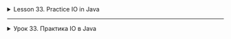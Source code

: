 <details>
<summary>Lesson 33. Practice IO in Java</summary>

# Lesson 33. Practice IO in Java

## Introduction to IO in Java

### General overview of IO in Java

In Java, I/O (IO) is the process of moving data between different devices and your program. Java
provides powerful and flexible tools for working with IO through packages `java.io `and `java.nio`, allowing you to read and write
data both from files and over network connections, as well as manipulate the file system.

### The difference between byte and character streams

- **Byte streams (InputStream/OutputStream)**: These streams are used to read and write binary data. They
  they work with data at the level of individual bytes, which makes them ideal for working with files of any type, including
  images, audio and video files. Examples
  classes: `FileInputStream`, `FileOutputStream`, `BufferedInputStream`, `BufferedOutputStream'.

- **Character Streams (Reader/Writer)**: Character streams are designed to work with text data. They read and
  write data at the character level, automatically processing the conversion of bytes into characters and vice versa, taking into account
  the encoding. This makes them suitable for reading and writing text files. Examples
  classes: `FileReader`, `FileWriter`, `BufferedReader`, `BufferedWriter'.

### Blocking and non-blocking I/O

- **Blocking I/O**: With blocking IO, the program execution flow stops until
  an input or output operation is performed. This means that the application cannot continue execution until it is
  the input stream has been read or the writing to the output stream will not be completed. Most of the classes in `java.io `they work in
  blocking mode.

- **Non-blocking I/O**: Non-blocking IO allows the program to continue execution while the operation
  I/O is performed in the background. This is especially important for the development of high-performance applications such as
  like servers serving multiple clients at the same time. The 'java.nio` API is a set of non-blocking
  I/O operations using Channels and Buffers to efficiently work with data.

Using non-blocking I/O requires more complex processing, including working with selectors that
allow a single thread to control multiple I/O channels. Non-blocking IO significantly increases
the scalability and performance of applications, especially those that handle a large number of simultaneous
connections.

The introduction to the IO system in Java gives developers a deep understanding of the basics of working with data, allowing them to create more
powerful and flexible applications.

## Working with files in Java

### Assignment of the File class

The `File` class from the package `java.io ` is an abstraction used to work with files and directories on
the file system. It allows you to create, delete files and directories, check their existence, read and change
file attributes, as well as get information about files and directories, such as size, access rights and the time of last
modification.

### Basic methods of the File class

- **`boolean exists()`** - checks if a file or directory exists.
- **`String getAbsolutePath()`** - returns the absolute path to the file or directory.
- **`long length()`** - returns the file size in bytes.
- **`boolean isFile()`** - checks if the object is a file.
- **`boolean isDirectory()`** - checks whether the object is a directory.
- **`boolean createNewFile()`** - creates a new empty file if a file with the same name does not already exist.
- **`boolean delete()`** - deletes a file or directory.
- **`File[] listFiles()`** - returns an array of files and directories contained in the directory.
- **`boolean mkdir()`** - creates a directory.
- **`boolean renameTo(File dest)`** - renames a file or directory.
- **`long LastModified()`** - returns the time when the file or directory was last modified.

### Why do I need the File class?

The `File` class is needed to manage files and directories at the file system level in Java applications. It
provides methods for performing standard file system operations such as creating, deleting files and
directories, checking their existence and properties, and reading lists of files in directories. This makes the `File` class the main
tool for working with the file system when developing Java applications.

### Classes File, FileInputStream, FileOutputStream

In Java, the main classes from the package are used to work with the file system and files `java.io `.

- **The `File` class** provides an abstraction for working with files and directories. You can use it to create, delete
  files, check their existence, read and set file attributes such as access rights, and more.

- **`FileInputStream` and `FileOutputStream`** are input and output streams for working with files at the level
  bytes. `FileInputStream` reads data from a file, and `FileOutputStream` writes data to a file.

### Reading and writing files using FileInputStream and FileOutputStream

To read from a file and write to a file at the byte level, the `FileInputStream` and `FileOutputStream` classes are used
, respectively.

- **Reading a file from `FileInputStream`**:

```java
public class ReaderClass {
    public static void main(String[] args) {
        try (FileInputStream fis = new FileInputStream("input.txt")) {
            int i;
            while ((i = fis.read()) != -1) {
                System.out.print((char) i);
            }
        } catch (IOException e) {
            e.printStackTrace();
        }
    }
}
```

This code demonstrates reading a file one byte at a time and outputting its contents to the console.

- **Writing to a file with `FileOutputStream`**:

```java
public class WriterClass {
    public static void main(String[] args) {
        try (FileOutputStream fos = new FileOutputStream("output.txt")) {
            String data = "Hello, Java!";
            fos.write(data.getBytes());
        } catch (IOException e) {
            e.printStackTrace();
        }
    }
}
```

Here we write a string to a file, converting the string into an array of bytes.

### Working with FileReader and FileWriter to read and write text files

To work with text files, Java provides the `FileReader` and `FileWriter` classes, which work at
the character level, which makes it easier to read and write text.

- Reading a text file from the `FileReader`:

```java
public class ReaderClass {
    public static void main(String[] args) {
        try (FileReader fr = new FileReader("input.txt");
             BufferedReader br = new BufferedReader(fr)) {
            String line;
            while ((line = br.readLine()) != null) {
                System.out.println(line);
            }
        } catch (IOException e) {
            e.printStackTrace();
        }
    }
}
```

Here the `BufferedReader` is used to efficiently read lines from a file.

- Writing to a text file with `FileWriter`:

```java
public class WriterClass {
    public static void main(String[] args) {
        try (FileWriter fw = new FileWriter("output.txt");
             BufferedWriter bw = new BufferedWriter(fw)) {
            bw.write("Hello, Java!");
        } catch (IOException e) {
            e.printStackTrace();
        }
    }
}
```

## A comparative table of similar classes for working with files in Java

| Functionality | Byte streams | Character streams |
|--------------------------|----------------------------------------------------------------------------------------------------------------|-------------------------------------------------------------------------------------------------------------|
| **Main class** | `InputStream`/`OutputStream`                                                                                   | `Reader`/`Writer`                                                                                           |
| **Reading the file**         | `FileInputStream`                                                                                              | `FileReader`                                                                                                |
| **Writing to a file**        | `FileOutputStream`                                                                                             | `FileWriter`                                                                                                |
| **Buffering** | `BufferedInputStream`/`BufferedOutputStream`                                                                   | `BufferedReader`/`BufferedWriter`                                                                           |
| **Text reading/writing** | Are used to read/write binary data, byte conversion to text and back is performed manually | Natively support working with text, automatically processing character conversion to bytes and vice versa |
| **Performance** | High for binary data | High for text data |
| **Usage**        | Ideal for working with images, audio, video files and any other types of binary data | Ideal for reading and writing text files such as text documents, CSV, XML, etc.      |

## Buffering in Java

### Understanding buffered streams

Buffering in Java IO is used to improve the efficiency of reading and writing data by minimizing access to
physical storage media such as a hard drive or network connection. Buffered streams read or
write "chunks" of data, reducing the number of I/O operations.

### BufferedInputStream, BufferedOutputStream, BufferedReader, BufferedWriter classes

Java provides classes for buffering both byte and character streams:

- **`BufferedInputStream` and `BufferedOutputStream`** are used for buffered reading and writing of byte
  streams. These classes wrap other I/O streams such as 'FileInputStream` and `FileOutputStream`,
  by providing buffering to increase performance.

- **`BufferedReader` and `BufferedWriter'** are designed for buffered reading and writing of character streams. They
  are convenient for working with text data, as they provide efficient line reading and text writing using
  a buffer.

### Examples of using buffered streams to improve performance

- **Reading a file from `BufferedInputStream`**:

```java
public class ReaderClass {
    public static void main(String[] args) {
        try (BufferedInputStream bis = new BufferedInputStream(new FileInputStream("input.bin"))) {
            byte[] buffer = new byte[1024];
            int bytesRead;
            while ((bytesRead = bis.read(buffer)) != -1) {
// Processing of read data
            }
        } catch (IOException e) {
            e.printStackTrace();
        }
    }
}
```

Here BufferedInputStream reads data in large blocks, which reduces the number of read operations.

- **Writing to a file with `BufferedOutputStream`**:

```java
public class WriterClass {
    public static void main(String[] args) {
        try (BufferedOutputStream bos = new BufferedOutputStream(new FileOutputStream("output.bin"))) {
            byte[] data = // initializing data for writing;
                    bos.write(data);
// Writing is performed efficiently, using a buffer to collect data before writing it to disk.
        } catch (IOException e) {
            e.printStackTrace();
        }
    }
}
```

- **Reading a text file from the `BufferedReader`:**

```java
public class ReaderClass {
    public static void main(String[] args) {
        try (BufferedReader br = new BufferedReader(new FileReader("input.txt"))) {
            String line;
            while ((line = br.readLine()) != null) {
                System.out.println(line);
            }
        } catch (IOException e) {
            e.printStackTrace();
        }
    }
}
```

The `BufferedReader` allows you to read entire lines, which is especially convenient for text data.

- **Writing to a text file with `BufferedWriter`**:

```java
public class WriterClass {
    public static void main(String[] args) {
        try (BufferedWriter bw = new BufferedWriter(new FileWriter("output.txt"))) {
            bw.write("Example of a string to write \n");
            // `BufferedWriter` collects text in the buffer before writing it, which reduces the number of disk accesses.
        } catch (IOException e) {
            e.printStackTrace();
        }
    }
}
```

The use of buffered streams significantly increases the performance of I/O operations due to
reducing the number of calls to slow storage devices. This makes buffered streams
the preferred choice for many data reading and writing tasks.

## Object serialization in Java

### The concept of serialization and deserialization of objects

Object serialization is the process of converting the state of an object into a sequence of bytes so that it can be
stored in a file or transmitted over the network. Deserialization is a reverse process in which
the initial state of an object is restored from a sequence of bytes.

### ObjectOutputStream and ObjectInputStream classes

Java uses two main classes for serialization and deserialization of objects: 'ObjectOutputStream`
and `ObjectInputStream'.

- **`ObjectOutputStream`** writes serialized objects to the output stream.
- **`ObjectInputStream`** reads and restores objects from the input stream.

### Examples of serialization and deserialization of objects

- **Serializing an object with an `ObjectOutputStream`**:

```java
public class WriterClass {
    public static void main(String[] args) {
        try (ObjectOutputStream oos = new ObjectOutputStream(new FileOutputStream("object.dat"))) {
            MyClass object = new MyClass();
            // Initializing the MyClass object
            oos.writeObject(object);
        } catch (IOException e) {
            e.printStackTrace();
        }
    }
}
```

In this example, the `MyClass' object is serialized and written to the `object.dat` file.

- **Deserializing an object with an `ObjectInputStream`**:

```java
public class ReaderClass {
    public static void main(String[] args) {
        try (ObjectInputStream ois = new ObjectInputStream(new FileInputStream("object.dat"))) {
            MyClass object = (MyClass) ois.readObject();
            // Using a deserialized object
        } catch (IOException | ClassNotFoundException e) {
            e.printStackTrace();
        }
    }
}
```

Here the `MyClass` object is restored from the `object.dat` file.

### Important points in serialization

- The object class must implement the `Serializable` interface. This is a token interface that does not require implementation
  methods,
  but it indicates to the JVM that an object of this class can be serialized.
- Not all objects can be serialized. Objects of classes that do not implement `Serializable', as well as some system classes
  not
  subject to serialization.
- When an object is serialized, all the objects it references are serialized if they are also serializable. It may
  result in the serialization of an entire graph of objects.
- Static fields and fields marked as `transient` are not serialized.
- Serialization and deserialization are powerful mechanisms for preserving the state of objects and their subsequent restoration,
  which
  It is widely used in Java to work with data, transfer objects over the network and save application states.

## Working with ZIP archives in Java

### ZipInputStream and ZipOutputStream classes

Java offers powerful tools for working with ZIP archives through a package `java.util.zip `, in which the key classes
are `ZipInputStream` for reading from ZIP files and `ZipOutputStream` for creating ZIP files.

- **`ZipInputStream`** allows you to read data from a ZIP file. It reads sequentially incoming ZIP elements (files and
  directories in the archive), allowing you to extract the data of each element.

- **`ZipOutputStream`** is used to create a ZIP file. You can use it to add new items to the archive,
  specifying the file name (in the archive) and the contents for each.

### Creating a ZIP archive using ZipOutputStream

To create a ZIP archive, you need to create an instance of `ZipOutputStream` by passing the `FileOutputStream` object to its constructor,
pointing to the file that will be created as a ZIP archive. Then, using the `putNextEntry` method, you can add
new files to the archive, and use the `write` recording methods to add the contents of the files.

```java
public class Example {
    public static void main(String[] args) {
        try (ZipOutputStream zos = new ZipOutputStream(new FileOutputStream("archive.zip"))) {
            ZipEntry entry = new ZipEntry("file1.txt");
            zos.putNextEntry(entry);
            zos.write("Content of file1".getBytes());
            zos.closeEntry();
            // Repeat for other files
        } catch (IOException e) {
            e.printStackTrace();
        }
    }
}
```

### Unpacking a ZIP archive using ZipInputStream

To unpack the ZIP archive, a `ZipInputStream` is used, which reads the ZIP file and allows you to extract it sequentially
the elements included in it. For each element (the `ZipEntry` object), you can extract its contents and save them to the
file
system.

```java
public class Example {
    public static void main(String[] args) {
        try (ZipInputStream zis = new ZipInputStream(new FileInputStream("archive.zip"))) {
            ZipEntry entry;
            while ((entry = zis.getNextEntry()) != null) {
// Creating a file from ZipEntry
                try (FileOutputStream fos = new FileOutputStream(entry.getName())) {
                    byte[] buffer = new byte[1024];
                    int length;
                    while ((length = zis.read(buffer)) > 0) {
                        fos.write(buffer, 0, length);
                    }
                    zis.closeEntry();
                }
            }
        } catch (IOException e) {
            e.printStackTrace();
        }
    }
}
```

### Application
Working with ZIP archives in Java finds application in many areas, including software distribution,
data archiving, file sharing, and many others. Using `ZipInputStream` and `ZipOutputStream` provides efficient
processing of archived data in Java applications.

</details>


------------------------

<details>
<summary>Урок 33. Практика IO в Java</summary>

# Урок 33. Практика IO в Java

## Введение в IO в Java

### Общий обзор IO в Java

В Java ввод-вывод (IO) - это процесс перемещения данных между различными устройствами и вашей программой. Java
предоставляет мощные и гибкие средства для работы с IO через пакеты `java.io` и `java.nio`, позволяя читать и писать
данные как из файлов, так и через сетевые соединения, а также манипулировать файловой системой.

### Различие между байтовыми и символьными потоками

- **Байтовые потоки (InputStream/OutputStream)**: Эти потоки используются для чтения и записи двоичных данных. Они
  работают с данными на уровне отдельных байтов, что делает их идеальными для работы с файлами любого типа, включая
  изображения, аудио и видео файлы. Примеры
  классов: `FileInputStream`, `FileOutputStream`, `BufferedInputStream`, `BufferedOutputStream`.

- **Символьные потоки (Reader/Writer)**: Символьные потоки предназначены для работы с текстовыми данными. Они читают и
  записывают данные на уровне символов, автоматически обрабатывая преобразование байтов в символы и наоборот, с учетом
  кодировки. Это делает их подходящими для чтения и записи текстовых файлов. Примеры
  классов: `FileReader`, `FileWriter`, `BufferedReader`, `BufferedWriter`.

### Блокирующий и неблокирующий ввод-вывод

- **Блокирующий ввод-вывод**: При блокирующем IO поток выполнения программы останавливается до тех пор, пока не будет
  выполнена операция ввода или вывода. Это означает, что приложение не может продолжить выполнение, пока не будет
  прочитан входной поток или не будет завершена запись в выходной поток. Большинство классов в `java.io` работают в
  блокирующем режиме.

- **Неблокирующий ввод-вывод**: Неблокирующий IO позволяет программе продолжать выполнение, в то время как операция
  ввода-вывода выполняется в фоновом режиме. Это особенно важно для разработки высокопроизводительных приложений, таких
  как серверы, обслуживающие множество клиентов одновременно. API `java.nio` представляет собой набор неблокирующих
  операций ввода-вывода, используя каналы (Channels) и буферы (Buffers) для эффективной работы с данными.

Использование неблокирующего ввода-вывода требует более сложной обработки, включая работу с селекторами, которые
позволяют одному потоку контролировать множество каналов ввода-вывода. Неблокирующий IO значительно увеличивает
масштабируемость и производительность приложений, особенно тех, которые обрабатывают большое количество одновременных
соединений.

Введение в систему IO в Java дает разработчикам глубокое понимание основ работы с данными, позволяя создавать более
мощные и гибкие приложения.

## Работа с файлами в Java

### Назначение класса File

Класс `File` из пакета `java.io` представляет собой абстракцию, используемую для работы с файлами и директориями на
файловой системе. Он позволяет создавать, удалять файлы и каталоги, проверять их существование, читать и изменять
атрибуты файлов, а также получать информацию о файлах и директориях, такую как размер, права доступа и время последнего
изменения.

### Основные методы класса File

- **`boolean exists()`** - проверяет, существует ли файл или директория.
- **`String getAbsolutePath()`** - возвращает абсолютный путь к файлу или директории.
- **`long length()`** - возвращает размер файла в байтах.
- **`boolean isFile()`** - проверяет, является ли объект файлом.
- **`boolean isDirectory()`** - проверяет, является ли объект директорией.
- **`boolean createNewFile()`** - создает новый пустой файл, если файл с таким именем еще не существует.
- **`boolean delete()`** - удаляет файл или директорию.
- **`File[] listFiles()`** - возвращает массив файлов и директорий, содержащихся в директории.
- **`boolean mkdir()`** - создает директорию.
- **`boolean renameTo(File dest)`** - переименовывает файл или директорию.
- **`long lastModified()`** - возвращает время последнего изменения файла или директории.

### Зачем нужен класс File

Класс `File` необходим для управления файлами и директориями на уровне файловой системы в Java-приложениях. Он
предоставляет методы для выполнения стандартных операций файловой системы, таких как создание, удаление файлов и
директорий, проверка их существования и свойств, чтение списков файлов в директориях. Это делает класс `File` основным
инструментом для работы с файловой системой при разработке Java-приложений.

### Классы File, FileInputStream, FileOutputStream

В Java для работы с файловой системой и файлами используются основные классы из пакета `java.io`.

- **Класс `File`** предоставляет абстракцию для работы с файлами и каталогами. С его помощью можно создавать, удалять
  файлы, проверять их существование, читать и устанавливать атрибуты файлов, такие как права доступа, и многое другое.

- **`FileInputStream` и `FileOutputStream`** являются потоками ввода и вывода для работы с файлами на уровне
  байтов. `FileInputStream` читает данные из файла, а `FileOutputStream` записывает данные в файл.

### Чтение и запись файлов с помощью FileInputStream и FileOutputStream

Для чтения из файла и записи в файл на уровне байтов используются классы `FileInputStream` и `FileOutputStream`
соответственно.

- **Чтение файла с `FileInputStream`**:

```java
public class ReaderClass {
    public static void main(String[] args) {
        try (FileInputStream fis = new FileInputStream("input.txt")) {
            int i;
            while ((i = fis.read()) != -1) {
                System.out.print((char) i);
            }
        } catch (IOException e) {
            e.printStackTrace();
        }
    }
}
```

Этот код демонстрирует чтение файла по одному байту за раз и вывод его содержимого в консоль.

- **Запись в файл с `FileOutputStream`**:

```java
public class WriterClass {
    public static void main(String[] args) {
        try (FileOutputStream fos = new FileOutputStream("output.txt")) {
            String data = "Hello, Java!";
            fos.write(data.getBytes());
        } catch (IOException e) {
            e.printStackTrace();
        }
    }
}
```

Здесь мы записываем строку в файл, преобразуя строку в массив байтов.

### Работа с FileReader и FileWriter для чтения и записи текстовых файлов

Для работы с текстовыми файлами в Java предусмотрены классы `FileReader` и `FileWriter`, которые работают на уровне
символов, что упрощает чтение и запись текста.

- Чтение текстового файла с `FileReader`:

```java
public class ReaderClass {
    public static void main(String[] args) {
        try (FileReader fr = new FileReader("input.txt");
             BufferedReader br = new BufferedReader(fr)) {
            String line;
            while ((line = br.readLine()) != null) {
                System.out.println(line);
            }
        } catch (IOException e) {
            e.printStackTrace();
        }
    }
}
```

Здесь используется `BufferedReader` для эффективного чтения строк из файла.

- Запись в текстовый файл с `FileWriter`:

```java
public class WriterClass {
    public static void main(String[] args) {
        try (FileWriter fw = new FileWriter("output.txt");
             BufferedWriter bw = new BufferedWriter(fw)) {
            bw.write("Hello, Java!");
        } catch (IOException e) {
            e.printStackTrace();
        }
    }
}
```

## Сравнительная таблица аналогичных классов для работы с файлами в Java

| Функционал               | Байтовые потоки                                                                                                | Символьные потоки                                                                                           |
|--------------------------|----------------------------------------------------------------------------------------------------------------|-------------------------------------------------------------------------------------------------------------|
| **Основной класс**       | `InputStream`/`OutputStream`                                                                                   | `Reader`/`Writer`                                                                                           |
| **Чтение файла**         | `FileInputStream`                                                                                              | `FileReader`                                                                                                |
| **Запись в файл**        | `FileOutputStream`                                                                                             | `FileWriter`                                                                                                |
| **Буферизация**          | `BufferedInputStream`/`BufferedOutputStream`                                                                   | `BufferedReader`/`BufferedWriter`                                                                           |
| **Чтение/запись текста** | Используются для чтения/записи бинарных данных, преобразование байтов в текст и обратно осуществляется вручную | Нативно поддерживают работу с текстом, автоматически обрабатывая преобразование символов в байты и наоборот |
| **Производительность**   | Высокая для бинарных данных                                                                                    | Высокая для текстовых данных                                                                                |
| **Использование**        | Идеально подходит для работы с изображениями, аудио, видео файлами и любыми другими типами бинарных данных     | Идеально подходит для чтения и записи текстовых файлов, таких как текстовые документы, CSV, XML и т.д.      |

## Буферизация в Java

### Понимание буферизированных потоков

Буферизация в Java IO используется для повышения эффективности чтения и записи данных за счет минимизации обращений к
физическому носителю данных, такому как жесткий диск или сетевое соединение. Буферизированные потоки считывают или
записывают "порции" данных, уменьшая количество операций ввода-вывода.

### Классы BufferedInputStream, BufferedOutputStream, BufferedReader, BufferedWriter

Java предоставляет классы для буферизации как байтовых, так и символьных потоков:

- **`BufferedInputStream` и `BufferedOutputStream`** используются для буферизированного чтения и записи байтовых
  потоков. Эти классы обертывают другие потоки ввода-вывода, такие как `FileInputStream` и `FileOutputStream`,
  предоставляя буферизацию для увеличения производительности.

- **`BufferedReader` и `BufferedWriter`** предназначены для буферизированного чтения и записи символьных потоков. Они
  удобны для работы с текстовыми данными, так как обеспечивают эффективное чтение строк и запись текста с использованием
  буфера.

### Примеры использования буферизированных потоков для повышения производительности

- **Чтение файла с `BufferedInputStream`**:

```java
public class ReaderClass {
    public static void main(String[] args) {
        try (BufferedInputStream bis = new BufferedInputStream(new FileInputStream("input.bin"))) {
            byte[] buffer = new byte[1024];
            int bytesRead;
            while ((bytesRead = bis.read(buffer)) != -1) {
// Обработка прочитанных данных
            }
        } catch (IOException e) {
            e.printStackTrace();
        }
    }
}
```

Здесь BufferedInputStream читает данные большими блоками, что уменьшает количество операций чтения.

- **Запись в файл с `BufferedOutputStream`**:

```java
public class WriterClass {
    public static void main(String[] args) {
        try (BufferedOutputStream bos = new BufferedOutputStream(new FileOutputStream("output.bin"))) {
            byte[] data = // инициализация данных для записи;
                    bos.write(data);
// Запись выполняется эффективно, используя буфер для сбора данных перед их записью на диск.
        } catch (IOException e) {
            e.printStackTrace();
        }
    }
}
```

- **Чтение текстового файла с `BufferedReader`:**

```java
public class ReaderClass {
    public static void main(String[] args) {
        try (BufferedReader br = new BufferedReader(new FileReader("input.txt"))) {
            String line;
            while ((line = br.readLine()) != null) {
                System.out.println(line);
            }
        } catch (IOException e) {
            e.printStackTrace();
        }
    }
}
```

`BufferedReader` позволяет читать строки целиком, что особенно удобно для текстовых данных.

- **Запись в текстовый файл с `BufferedWriter`**:

```java
public class WriterClass {
    public static void main(String[] args) {
        try (BufferedWriter bw = new BufferedWriter(new FileWriter("output.txt"))) {
            bw.write("Пример строки для записи\n");
            // `BufferedWriter` собирает текст в буфере перед его записью, что снижает количество обращений к диску.
        } catch (IOException e) {
            e.printStackTrace();
        }
    }
}
```

Использование буферизированных потоков значительно увеличивает производительность операций ввода-вывода за счет
уменьшения количества обращений к медленным устройствам хранения данных. Это делает буферизированные потоки
предпочтительным выбором для многих задач чтения и записи данных.

## Сериализация объектов в Java

### Понятие сериализации и десериализации объектов

Сериализация объектов - это процесс преобразования состояния объекта в последовательность байтов, чтобы его можно было
сохранить в файле или передать по сети. Десериализация - обратный процесс, при котором из последовательности байтов
восстанавливается исходное состояние объекта.

### Классы ObjectOutputStream и ObjectInputStream

Для сериализации и десериализации объектов в Java используются два основных класса: `ObjectOutputStream`
и `ObjectInputStream`.

- **`ObjectOutputStream`** записывает сериализованные объекты в выходной поток.
- **`ObjectInputStream`** читает и восстанавливает объекты из входного потока.

### Примеры сериализации и десериализации объектов

- **Сериализация объекта с `ObjectOutputStream`**:

```java
public class WriterClass {
    public static void main(String[] args) {
        try (ObjectOutputStream oos = new ObjectOutputStream(new FileOutputStream("object.dat"))) {
            MyClass object = new MyClass();
            // Инициализация объекта MyClass
            oos.writeObject(object);
        } catch (IOException e) {
            e.printStackTrace();
        }
    }
}
```

В этом примере объект `MyClass` сериализуется и записывается в файл `object.dat`.

- **Десериализация объекта с `ObjectInputStream`**:

```java
public class ReaderClass {
    public static void main(String[] args) {
        try (ObjectInputStream ois = new ObjectInputStream(new FileInputStream("object.dat"))) {
            MyClass object = (MyClass) ois.readObject();
            // Использование десериализованного объекта
        } catch (IOException | ClassNotFoundException e) {
            e.printStackTrace();
        }
    }
}
```

Здесь объект `MyClass` восстанавливается из файла `object.dat`.

### Важные моменты при сериализации

- Класс объекта должен реализовать интерфейс `Serializable`. Это маркерный интерфейс, который не требует реализации
  методов,
  но указывает JVM, что объект этого класса можно сериализовать.
- Не все объекты можно сериализовать. Объекты классов, не реализующих `Serializable`, а также некоторые системные классы
  не
  подлежат сериализации.
- При сериализации объекта сериализуются все объекты, на которые он ссылается, если они также сериализуемы. Это может
  привести к сериализации целого графа объектов.
- Статические поля и поля, помеченные как `transient`, не сериализуются.
- Сериализация и десериализация - мощные механизмы для сохранения состояния объектов и их последующего восстановления,
  что
  широко используется в Java для работы с данными, передачи объектов по сети и сохранения состояний приложений.

## Работа с ZIP архивами в Java

### Классы ZipInputStream и ZipOutputStream

Java предлагает мощные средства для работы с ZIP архивами через пакет `java.util.zip`, в котором ключевыми классами
являются `ZipInputStream` для чтения из ZIP файлов и `ZipOutputStream` для создания ZIP файлов.

- **`ZipInputStream`** позволяет читать данные из ZIP файла. Он читает последовательно входящие ZIP-элементы (файлы и
  директории в архиве), позволяя извлекать данные каждого элемента.

- **`ZipOutputStream`** используется для создания ZIP файла. С его помощью можно добавлять в архив новые элементы,
  указывая для каждого имя файла (в архиве) и содержимое.

### Создание ZIP архива с использованием ZipOutputStream

Для создания ZIP архива нужно создать экземпляр `ZipOutputStream`, передав в его конструктор объект `FileOutputStream`,
указывающий на файл, который будет создан как ZIP архив. Затем, используя метод `putNextEntry`, можно добавлять в архив
новые файлы, а с помощью методов записи `write` добавлять содержимое файлов.

```java
public class Example {
    public static void main(String[] args) {
        try (ZipOutputStream zos = new ZipOutputStream(new FileOutputStream("archive.zip"))) {
            ZipEntry entry = new ZipEntry("file1.txt");
            zos.putNextEntry(entry);
            zos.write("Content of file1".getBytes());
            zos.closeEntry();
            // Повторить для других файлов
        } catch (IOException e) {
            e.printStackTrace();
        }
    }
}
```

### Распаковка ZIP архива с использованием ZipInputStream

Для распаковки ZIP архива используется `ZipInputStream`, который читает ZIP файл и позволяет последовательно извлекать
входящие в него элементы. Для каждого элемента (объекта `ZipEntry`) можно извлекать его содержимое и сохранять в
файловой
системе.

```java
public class Example {
    public static void main(String[] args) {
        try (ZipInputStream zis = new ZipInputStream(new FileInputStream("archive.zip"))) {
            ZipEntry entry;
            while ((entry = zis.getNextEntry()) != null) {
                // Создание файла из ZipEntry
                try (FileOutputStream fos = new FileOutputStream(entry.getName())) {
                    byte[] buffer = new byte[1024];
                    int length;
                    while ((length = zis.read(buffer)) > 0) {
                        fos.write(buffer, 0, length);
                    }
                    zis.closeEntry();
                }
            }
        } catch (IOException e) {
            e.printStackTrace();
        }
    }
}
```

### Применение
Работа с ZIP архивами в Java находит применение во многих областях, включая распространение программного обеспечения,
архивацию данных, обмен файлами и многие другие. Использование `ZipInputStream` и `ZipOutputStream` обеспечивает эффективную
обработку архивированных данных в Java-приложениях.

</details>